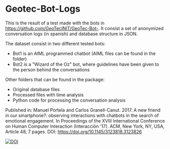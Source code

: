 # Geotec-Bot-Logs

This is the result of a test made with the bots in https://github.com/GeoTecINIT/GeoTec-Bot-. It consist a set of anonymized conversation logs (in spanish) and database structure in JSON.

The dataset consist in two different tested bots: 
- Bot1 is an AIML programmed chatbot (AIML files can be found in the folder)
- Bot2 is a "Wizard of the Oz" bot, where guidelines have been given to the person behind the conversations

Other folders that can be found in the package:
- Original database files
- Processed files with time analysis
- Python code for processing the conversation analysis

Published in: Manuel Portela and Carlos Granell-Canut. 2017. A new friend in our smartphone?: observing interactions with chatbots in the search of emotional engagement. In Proceedings of the XVIII International Conference on Human Computer Interaction (Interacción '17). ACM, New York, NY, USA, Article 48, 7 pages. DOI: https://doi.org/10.1145/3123818.3123826

[![DOI](https://zenodo.org/badge/105354479.svg)](https://zenodo.org/badge/latestdoi/105354479)